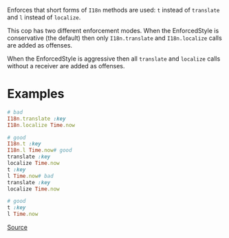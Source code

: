 
Enforces that short forms of `I18n` methods are used:
`t` instead of `translate` and `l` instead of `localize`.

This cop has two different enforcement modes. When the EnforcedStyle
is conservative (the default) then only `I18n.translate` and `I18n.localize`
calls are added as offenses.

When the EnforcedStyle is aggressive then all `translate` and `localize` calls
without a receiver are added as offenses.

# Examples

```ruby
# bad
I18n.translate :key
I18n.localize Time.now

# good
I18n.t :key
I18n.l Time.now# good
translate :key
localize Time.now
t :key
l Time.now# bad
translate :key
localize Time.now

# good
t :key
l Time.now
```

[Source](http://www.rubydoc.info/gems/rubocop/RuboCop/Cop/Rails/ShortI18n)